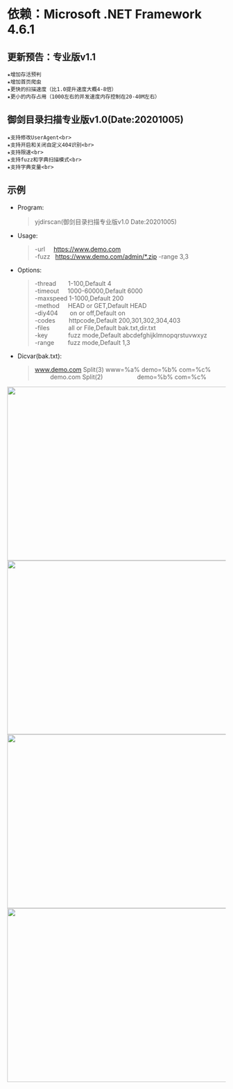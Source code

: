 # 依赖：Microsoft .NET Framework 4.6.1
## 更新预告：专业版v1.1
    ★增加存活预判
    ★增加首页爬虫
    ★更快的扫描速度（比1.0提升速度大概4-8倍）
    ★更小的内存占用（1000左右的并发速度内存控制在20-40M左右）

## 御剑目录扫描专业版v1.0(Date:20201005)
    ★支持修改UserAgent<br>
    ★支持开启和关闭自定义404识别<br>
    ★支持限速<br>
    ★支持fuzz和字典扫描模式<br>
    ★支持字典变量<br>
## 示例
* Program:
     > yjdirscan(御剑目录扫描专业版v1.0 Date:20201005)
* Usage:
     > -url&nbsp;&nbsp;&nbsp;&nbsp;&nbsp;https://www.demo.com<br>
     > -fuzz&nbsp;&nbsp;&nbsp;https://www.demo.com/admin/*.zip -range 3,3
* Options:
     > -thread&nbsp;&nbsp;&nbsp;&nbsp;&nbsp;&nbsp;&nbsp;1-100,Default 4<br>
     > -timeout&nbsp;&nbsp;&nbsp;&nbsp;&nbsp;1000-60000,Default 6000<br>
     > -maxspeed&nbsp;1-1000,Default 200<br>
     > -method&nbsp;&nbsp;&nbsp;&nbsp;&nbsp;HEAD or GET,Default HEAD<br>
     > -diy404&nbsp;&nbsp;&nbsp;&nbsp;&nbsp;&nbsp;&nbsp;on or off,Default on<br>
     > -codes&nbsp;&nbsp;&nbsp;&nbsp;&nbsp;&nbsp;&nbsp;&nbsp;httpcode,Default 200,301,302,304,403<br>
     > -files&nbsp;&nbsp;&nbsp;&nbsp;&nbsp;&nbsp;&nbsp;&nbsp;&nbsp;&nbsp;&nbsp;all or File,Default bak.txt,dir.txt<br>
     > -key&nbsp;&nbsp;&nbsp;&nbsp;&nbsp;&nbsp;&nbsp;&nbsp;&nbsp;&nbsp;&nbsp;&nbsp;fuzz mode,Default abcdefghijklmnopqrstuvwxyz<br>
     > -range&nbsp;&nbsp;&nbsp;&nbsp;&nbsp;&nbsp;&nbsp;&nbsp;fuzz mode,Default 1,3
* Dicvar(bak.txt):
     > www.demo.com Split(3)  www=%a% demo=%b% com=%c%<br>
     > &nbsp;&nbsp;&nbsp;&nbsp;&nbsp;&nbsp;&nbsp;&nbsp;&nbsp;demo.com Split(2)&nbsp;&nbsp;&nbsp;&nbsp;&nbsp;&nbsp;&nbsp;&nbsp;&nbsp;&nbsp;&nbsp;&nbsp;&nbsp;&nbsp;&nbsp;&nbsp;&nbsp;&nbsp;&nbsp;&nbsp;demo=%b% com=%c%

<img src="https://github.com/foryujian/yjdirscan/blob/main/img/404.png" width="800px" height="400px"/><br>
<img src="https://github.com/foryujian/yjdirscan/blob/main/img/c1.png" width="800px"  height="400px"/><br>
<img src="https://github.com/foryujian/yjdirscan/blob/main/img/dicscan.png" width="800px"  height="400px"/><br>
<img src="https://github.com/foryujian/yjdirscan/blob/main/img/fuzzscan.png" width="800px"  height="400px"/><br>
